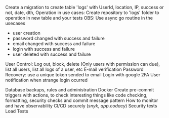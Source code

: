 Create a migration to create table 'logs' with UserId, location, IP, success or not, date, dth, Operation in use cases:
Create repository to 'logs' folder to operation in new table and your tests
OBS: Use async go routine in the usecases
- user creation
- password changed with success and failure
- email changed with success and failure
- login  with success and failure
- user deleted with success and failure

User Control: Log out, block, delete (Only users with permission can due), list all users, list all logs of a user, etc
E-mail verification
Password Recovery: use a unique token sended to email
Login with google
2FA
User notification when strange login ocurred

Database backups, rules and administration
Docker
Create pre-commit triggers with actions, to check interesting things like code checking, formatting, security checks and commit message pattern
How to monitor and have observability
CI/CD securely (_snyk_, _app.codacy_)
Security tests
Load Tests
